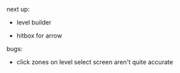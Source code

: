 next up:
- level builder

- hitbox for arrow

bugs:
- click zones on level select screen aren't quite accurate

